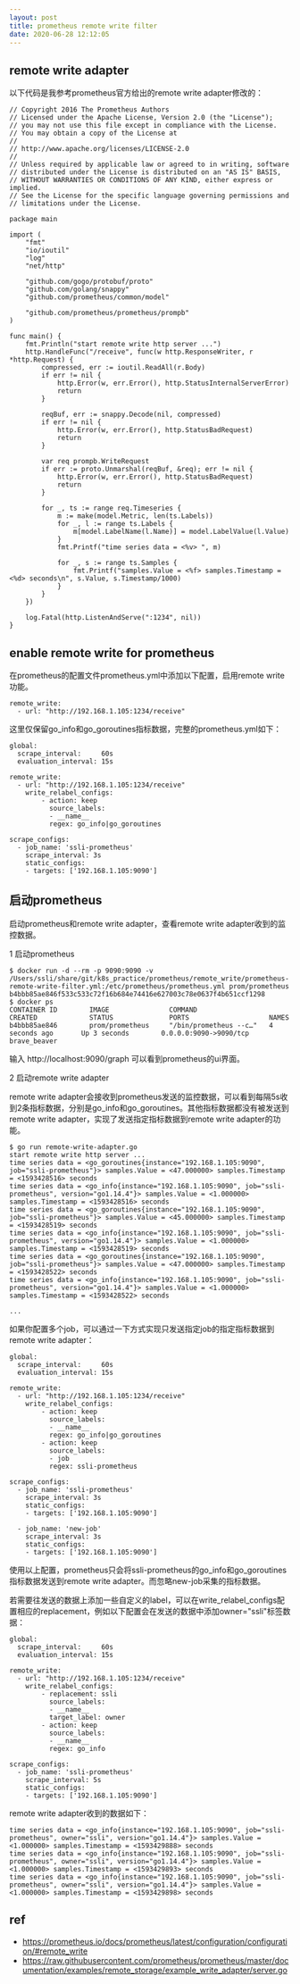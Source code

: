 ```yaml
---
layout: post
title: prometheus remote write filter
date: 2020-06-28 12:12:05
---
```


## remote write adapter

以下代码是我参考prometheus官方给出的remote write adapter修改的：

```golang
// Copyright 2016 The Prometheus Authors
// Licensed under the Apache License, Version 2.0 (the "License");
// you may not use this file except in compliance with the License.
// You may obtain a copy of the License at
//
// http://www.apache.org/licenses/LICENSE-2.0
//
// Unless required by applicable law or agreed to in writing, software
// distributed under the License is distributed on an "AS IS" BASIS,
// WITHOUT WARRANTIES OR CONDITIONS OF ANY KIND, either express or implied.
// See the License for the specific language governing permissions and
// limitations under the License.

package main

import (
	"fmt"
	"io/ioutil"
	"log"
	"net/http"

	"github.com/gogo/protobuf/proto"
	"github.com/golang/snappy"
	"github.com/prometheus/common/model"

	"github.com/prometheus/prometheus/prompb"
)

func main() {
	fmt.Println("start remote write http server ...")
	http.HandleFunc("/receive", func(w http.ResponseWriter, r *http.Request) {
		compressed, err := ioutil.ReadAll(r.Body)
		if err != nil {
			http.Error(w, err.Error(), http.StatusInternalServerError)
			return
		}

		reqBuf, err := snappy.Decode(nil, compressed)
		if err != nil {
			http.Error(w, err.Error(), http.StatusBadRequest)
			return
		}

		var req prompb.WriteRequest
		if err := proto.Unmarshal(reqBuf, &req); err != nil {
			http.Error(w, err.Error(), http.StatusBadRequest)
			return
		}

		for _, ts := range req.Timeseries {
			m := make(model.Metric, len(ts.Labels))
			for _, l := range ts.Labels {
				m[model.LabelName(l.Name)] = model.LabelValue(l.Value)
			}
			fmt.Printf("time series data = <%v> ", m)

			for _, s := range ts.Samples {
				fmt.Printf("samples.Value = <%f> samples.Timestamp = <%d> seconds\n", s.Value, s.Timestamp/1000)
			}
		}
	})

	log.Fatal(http.ListenAndServe(":1234", nil))
}

```

## enable remote write for prometheus

在prometheus的配置文件prometheus.yml中添加以下配置，启用remote write功能。

```
remote_write:
  - url: "http://192.168.1.105:1234/receive"
```

这里仅保留go_info和go_goroutines指标数据，完整的prometheus.yml如下：

```
global:
  scrape_interval:     60s
  evaluation_interval: 15s

remote_write:
  - url: "http://192.168.1.105:1234/receive"
    write_relabel_configs:
        - action: keep
          source_labels:
          - __name__
          regex: go_info|go_goroutines

scrape_configs:
  - job_name: 'ssli-prometheus'
    scrape_interval: 3s
    static_configs:
    - targets: ['192.168.1.105:9090']

```

## 启动prometheus

启动prometheus和remote write adapter，查看remote write adapter收到的监控数据。

1 启动prometheus


```
$ docker run -d --rm -p 9090:9090 -v /Users/ssli/share/git/k8s_practice/prometheus/remote_write/prometheus-remote-write-filter.yml:/etc/prometheus/prometheus.yml prom/prometheus
b4bbb85ae846f533c533c72f16b684e74416e627003c78e0637f4b651ccf1298
$ docker ps
CONTAINER ID        IMAGE               COMMAND                  CREATED             STATUS              PORTS                    NAMES
b4bbb85ae846        prom/prometheus     "/bin/prometheus --c…"   4 seconds ago       Up 3 seconds        0.0.0.0:9090->9090/tcp   brave_beaver
```

输入 http://localhost:9090/graph 可以看到prometheus的ui界面。

2 启动remote write adapter

remote write adapter会接收到prometheus发送的监控数据，可以看到每隔5s收到2条指标数据，分别是go_info和go_goroutines。其他指标数据都没有被发送到remote write adapter，实现了发送指定指标数据到remote write adapter的功能。

```
$ go run remote-write-adapter.go
start remote write http server ...
time series data = <go_goroutines{instance="192.168.1.105:9090", job="ssli-prometheus"}> samples.Value = <47.000000> samples.Timestamp = <1593428516> seconds
time series data = <go_info{instance="192.168.1.105:9090", job="ssli-prometheus", version="go1.14.4"}> samples.Value = <1.000000> samples.Timestamp = <1593428516> seconds
time series data = <go_goroutines{instance="192.168.1.105:9090", job="ssli-prometheus"}> samples.Value = <45.000000> samples.Timestamp = <1593428519> seconds
time series data = <go_info{instance="192.168.1.105:9090", job="ssli-prometheus", version="go1.14.4"}> samples.Value = <1.000000> samples.Timestamp = <1593428519> seconds
time series data = <go_goroutines{instance="192.168.1.105:9090", job="ssli-prometheus"}> samples.Value = <47.000000> samples.Timestamp = <1593428522> seconds
time series data = <go_info{instance="192.168.1.105:9090", job="ssli-prometheus", version="go1.14.4"}> samples.Value = <1.000000> samples.Timestamp = <1593428522> seconds

...
```

如果你配置多个job，可以通过一下方式实现只发送指定job的指定指标数据到remote write adapter：

```
global:
  scrape_interval:     60s
  evaluation_interval: 15s

remote_write:
  - url: "http://192.168.1.105:1234/receive"
    write_relabel_configs:
        - action: keep
          source_labels:
          - __name__
          regex: go_info|go_goroutines
        - action: keep
          source_labels:
          - job
          regex: ssli-prometheus

scrape_configs:
  - job_name: 'ssli-prometheus'
    scrape_interval: 3s
    static_configs:
    - targets: ['192.168.1.105:9090']

  - job_name: 'new-job'
    scrape_interval: 3s
    static_configs:
    - targets: ['192.168.1.105:9090']
```

使用以上配置，prometheus只会将ssli-prometheus的go_info和go_goroutines指标数据发送到remote write adapter。而忽略new-job采集的指标数据。

若需要往发送的数据上添加一些自定义的label，可以在write_relabel_configs配置相应的replacement，例如以下配置会在发送的数据中添加owner="ssli"标签数据：

```
global:
  scrape_interval:     60s
  evaluation_interval: 15s

remote_write:
  - url: "http://192.168.1.105:1234/receive"
    write_relabel_configs:
        - replacement: ssli
          source_labels:
          - __name__
          target_label: owner
        - action: keep
          source_labels:
          - __name__
          regex: go_info

scrape_configs:
  - job_name: 'ssli-prometheus'
    scrape_interval: 5s
    static_configs:
    - targets: ['192.168.1.105:9090']
```

remote write adapter收到的数据如下：

```
time series data = <go_info{instance="192.168.1.105:9090", job="ssli-prometheus", owner="ssli", version="go1.14.4"}> samples.Value = <1.000000> samples.Timestamp = <1593429888> seconds
time series data = <go_info{instance="192.168.1.105:9090", job="ssli-prometheus", owner="ssli", version="go1.14.4"}> samples.Value = <1.000000> samples.Timestamp = <1593429893> seconds
time series data = <go_info{instance="192.168.1.105:9090", job="ssli-prometheus", owner="ssli", version="go1.14.4"}> samples.Value = <1.000000> samples.Timestamp = <1593429898> seconds
```

##  ref

- https://prometheus.io/docs/prometheus/latest/configuration/configuration/#remote_write
- https://raw.githubusercontent.com/prometheus/prometheus/master/documentation/examples/remote_storage/example_write_adapter/server.go
